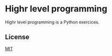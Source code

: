 # Highr level programming

Highr level programming is a Python exercices.

## License
[MIT](https://choosealicense.com/licenses/mit/)

